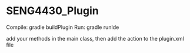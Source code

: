 # SENG4430_Plugin

Compile: gradle buildPlugin
Run: gradle runIde

add your methods in the main class, then add the action to the plugin.xml file
